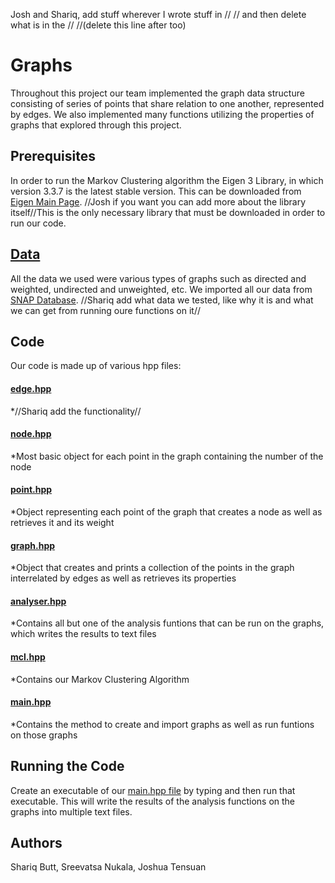 Josh and Shariq, add stuff wherever I wrote stuff in // // and then delete what is in the // //(delete this line after too)

# Graphs

Throughout this project our team implemented the graph data structure consisting of series of points that share relation to one another, represented by edges. We also implemented many functions utilizing the properties of graphs that explored through this project.

## Prerequisites

In order to run the Markov Clustering algorithm the Eigen 3 Library, in which version 3.3.7 is the latest stable version. This can be downloaded from [Eigen Main Page](http://eigen.tuxfamily.org/index.php?title=Main_Page). //Josh if you want you can add more about the library itself//This is the only necessary library that must be downloaded in order to run our code.

## [Data](TeamJunior/data/)

All the data we used were various types of graphs such as directed and weighted, undirected and unweighted, etc. We imported all our data from [SNAP Database](https://snap.stanford.edu/data/). //Shariq add what data we tested, like why it is and what we can get from running oure functions on it//

## Code

Our code is made up of various hpp files:

#### [edge.hpp](TeamJunior/edge.hpp)
  *//Shariq add the functionality//

#### [node.hpp](TeamJunior/node.hpp)
  *Most basic object for each point in the graph containing the number of the node
  
#### [point.hpp](TeamJunior/point.hpp)
  *Object representing each point of the graph that creates a node as well as retrieves it and its weight
  
#### [graph.hpp](TeamJunior/graph.hpp)
  *Object that creates and prints a collection of the points in the graph interrelated by edges as well as retrieves its properties
  
#### [analyser.hpp](TeamJunior/analyser.hpp)
  *Contains all but one of the analysis funtions that can be run on the graphs, which writes the results to text files 
  
#### [mcl.hpp](TeamJunior/mcl.hpp)
  *Contains our Markov Clustering Algorithm
  
#### [main.hpp](TeamJunior/main.hpp)
  *Contains the method to create and import graphs as well as run funtions on those graphs

## Running the Code

Create an executable of our [main.hpp file](TeamJunior/main.hpp) by typing and then run that executable. This will write the results of the analysis functions on the graphs into multiple text files.

## Authors

Shariq Butt, Sreevatsa Nukala, Joshua Tensuan
